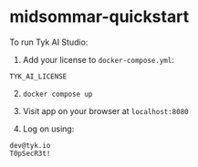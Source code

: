 # midsommar-quickstart

To run Tyk AI Studio:

1. Add your license to `docker-compose.yml`:

`TYK_AI_LICENSE`


2. `docker compose up` 


3. Visit app on your browser at `localhost:8080`

4. Log on using:

```
dev@tyk.io
T0pSecR3t!
```